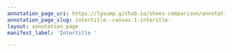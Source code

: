```yaml
---
annotation_page_uri: https://lgsump.github.io/shoes-comparison/annotations/intertitle--canvas-1-interitle-.json
annotation_page_slug: intertitle--canvas-1-interitle-
layout: annotation_page
manifest_label: 'Intertitle '

---
```

